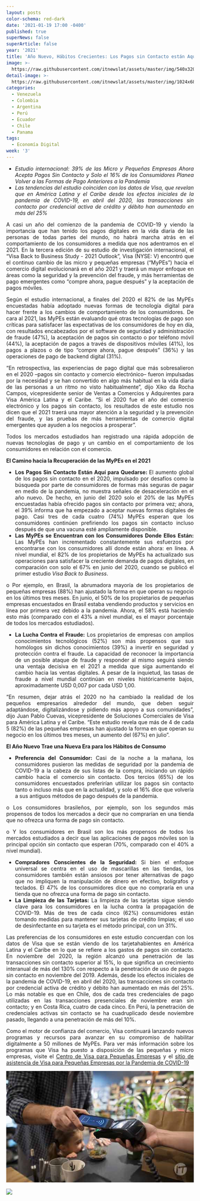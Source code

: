 ```yaml
---
layout: posts
color-schema: red-dark
date: '2021-01-19 17:00 -0400'
published: true
superNews: false
superArticle: false
year: '2021'
title: 'Año Nuevo, Hábitos Crecientes: Los Pagos sin Contacto están Aquí para Quedarse'
image: >-
  https://raw.githubusercontent.com/itnewslat/assets/master/img/540x320/Pago-NFC-p.jpg
detail-image: >-
  https://raw.githubusercontent.com/itnewslat/assets/master/img/1024x680/Pago-NFC-g.jpg
categories:
  - Venezuela
  - Colombia
  - Argentina
  - Perú
  - Ecuador
  - Chile
  - Panama
tags:
  - Economía Digital
week: '3'
---
```

<ul style="text-align: justify;">
	<li><em>Estudio internacional: 39% de las Micro y Pequeñas Empresas Ahora Acepta Pagos Sin Contacto y Solo el 16% de los Consumidores Planea Volver a las Formas de Pago Anteriores a la Pandemia</em></li>
	<li><em>Las tendencias del estudio coinciden con los datos de Visa, que revelan que en América Latina y el Caribe desde los efectos iniciales de la pandemia de COVID-19, en abril del 2020, las transacciones sin contacto por credencial activa de crédito y débito han aumentado en más del 25%</em></li>
</ul>
<p style="text-align: justify;">A casi un año del comienzo de la pandemia de COVID-19 y viendo la importancia que han tenido los pagos digitales en la vida diaria de las personas de todas partes del mundo, no habrá marcha atrás en el comportamiento de los consumidores a medida que nos adentramos en el 2021. En la tercera edición de su estudio de investigación internacional, el “Visa Back to Business Study - 2021 Outlook”, Visa (NYSE: V) encontró que el continuo cambio de las micro y pequeñas empresas (“MyPEs”) hacia el comercio digital evolucionará en el año 2021 y traerá un mayor enfoque en áreas como la seguridad y la prevención del fraude, y más herramientas de pago emergentes como “compre ahora, pague después” y la aceptación de pagos móviles.</p>
<p style="text-align: justify;">Según el estudio internacional, a finales del 2020 el 82% de las MyPEs encuestadas había adoptado nuevas formas de tecnología digital para hacer frente a los cambios de comportamiento de los consumidores. De cara al 2021, las MyPEs están evaluando qué otras tecnologías de pago son críticas para satisfacer las expectativas de los consumidores de hoy en día, con resultados encabezados por el software de seguridad y administración de fraude (47%), la aceptación de pagos sin contacto o por teléfono móvil (44%), la aceptación de pagos a través de dispositivos móviles (41%), los pagos a plazos o de tipo “compre ahora, pague después” (36%) y las operaciones de pago de backend digital (31%).</p>
<p style="text-align: justify;">“En retrospectiva, las experiencias de pago digital que más sobresalieron en el 2020 –pagos sin contacto y comercio electrónico– fueron impulsadas por la necesidad y se han convertido en algo más habitual en la vida diaria de las personas a un ritmo no visto habitualmente”, dijo Xiko da Rocha Campos, vicepresidente senior de Ventas a Comercios y Adquirentes para Visa América Latina y el Caribe. “Si el 2020 fue el año del comercio electrónico y los pagos sin contacto, los resultados de este estudio nos dicen que el 2021 traerá una mayor atención a la seguridad y la prevención del fraude, y las pruebas de más herramientas de comercio digital emergentes que ayuden a los negocios a prosperar”.</p>
<p style="text-align: justify;">Todos los mercados estudiados han registrado una rápida adopción de nuevas tecnologías de pago y un cambio en el comportamiento de los consumidores en relación con el comercio.</p>
<p style="text-align: justify;"><strong>El Camino hacia la Recuperación de las MyPEs en el 2021</strong></p>

<ul style="text-align: justify;">
	<li><strong>Los Pagos Sin Contacto Están Aquí para Quedarse: </strong>El aumento global de los pagos sin contacto en el 2020, impulsado por desafíos como la búsqueda por parte de consumidores de formas más seguras de pagar en medio de la pandemia, no muestra señales de desaceleración en el año nuevo. De hecho, en junio del 2020 solo el 20% de las MyPEs encuestadas había ofrecido pagos sin contacto por primera vez; ahora, el 39% informa que ha empezado a aceptar nuevas formas digitales de pago. Casi tres de cada cuatro (74%) MyPEs esperan que los consumidores continúen prefiriendo los pagos sin contacto incluso después de que una vacuna esté ampliamente disponible.</li>
	<li><strong>Las MyPEs se Encuentran con los Consumidores Donde Ellos Están: </strong>Las MyPEs han incrementado constantemente sus esfuerzos por encontrarse con los consumidores allí donde están ahora: en línea. A nivel mundial, el 82% de los propietarios de MyPEs ha actualizado sus operaciones para satisfacer la creciente demanda de pagos digitales, en comparación con solo el 67% en junio del 2020, cuando se publicó el primer estudio <em>Visa Back to Business</em>.</li>
</ul>
<p style="text-align: justify;">o   Por ejemplo, en Brasil, la abrumadora mayoría de los propietarios de pequeñas empresas (88%) han ajustado la forma en que operan su negocio en los últimos tres meses. En junio, el 50% de los propietarios de pequeñas empresas encuestados en Brasil estaba vendiendo productos y servicios en línea por primera vez debido a la pandemia. Ahora, el 58% está haciendo esto más (comparado con el 43% a nivel mundial, es el mayor porcentaje de todos los mercados estudiados).</p>

<ul style="text-align: justify;">
	<li><strong>La Lucha Contra el Fraude:</strong> Los propietarios de empresas con amplios conocimientos tecnológicos (52%) son más propensos que sus homólogos sin dichos conocimientos (39%) a invertir en seguridad y protección contra el fraude. La capacidad de reconocer la importancia de un posible ataque de fraude y responder al mismo seguirá siendo una ventaja decisiva en el 2021 a medida que siga aumentando el cambio hacia las ventas digitales. A pesar de la inquietud, las tasas de fraude a nivel mundial continúan en niveles históricamente bajos, aproximadamente USD 0,007 por cada USD 1,00.</li>
</ul>
<p style="text-align: justify;">“En resumen, dejar atrás el 2020 no ha cambiado la realidad de los pequeños empresarios alrededor del mundo, que deben seguir adaptándose, digitalizándose y pidiendo más apoyo a sus comunidades”, dijo Juan Pablo Cuevas, vicepresidente de Soluciones Comerciales de Visa para América Latina y el Caribe. “Este estudio revela que más de 4 de cada 5 (82%) de las pequeñas empresas han ajustado la forma en que operan su negocio en los últimos tres meses, un aumento del (67%) en julio”.</p>
<p style="text-align: justify;"><strong>El Año Nuevo Trae una Nueva Era para los Hábitos de Consumo</strong></p>

<ul style="text-align: justify;">
	<li><strong>Preferencia del Consumidor: </strong>Casi de la noche a la mañana, los consumidores pusieron las medidas de seguridad por la pandemia de COVID-19 a la cabeza de sus listas de la compra, iniciando un rápido cambio hacia el comercio sin contacto. Dos tercios (65%) de los consumidores encuestados preferirían utilizar los pagos sin contacto tanto o incluso más que en la actualidad, y solo el 16% dice que volvería a sus antiguos métodos de pago después de la pandemia.</li>
</ul>
<p style="text-align: justify;">o   Los consumidores brasileños, por ejemplo, son los segundos más propensos de todos los mercados a decir que no comprarían en una tienda que no ofrezca una forma de pago sin contacto.</p>
<p style="text-align: justify;">o   Y los consumidores en Brasil son los más propensos de todos los mercados estudiados a decir que las aplicaciones de pagos móviles son la principal opción sin contacto que esperan (70%, comparado con el 40% a nivel mundial).</p>

<ul style="text-align: justify;">
	<li><strong>Compradores Conscientes de la Seguridad:</strong> Si bien el enfoque universal se centra en el uso de mascarillas en las tiendas, los consumidores también están ansiosos por tener alternativas de pago que no impliquen la manipulación de dinero en efectivo, bolígrafos y teclados. El 47% de los consumidores dice que no compraría en una tienda que no ofrezca una forma de pago sin contacto.</li>
	<li><strong>La Limpieza de las Tarjetas: </strong>La limpieza de las tarjetas sigue siendo clave para los consumidores en la lucha contra la propagación de COVID-19. Más de tres de cada cinco (62%) consumidores están tomando medidas para mantener sus tarjetas de crédito limpias; el uso de desinfectante en su tarjeta es el método principal, con un 31%.</li>
</ul>
<p style="text-align: justify;">Las preferencias de los consumidores en este estudio concuerdan con los datos de Visa que se están viendo de los tarjetahabientes en América Latina y el Caribe en lo que se refiere a los gastos de pagos sin contacto. En noviembre del 2020, la región alcanzó una penetración de las transacciones sin contacto superior al 15%, lo que significa un crecimiento interanual de más del 130% con respecto a la penetración de uso de pagos sin contacto en noviembre del 2019. Además, desde los efectos iniciales de la pandemia de COVID-19, en abril del 2020, las transacciones sin contacto por credencial activa de crédito y débito han aumentado en más del 25%. Lo más notable es que en Chile, dos de cada tres credenciales de pago utilizadas en las transacciones presenciales de noviembre eran sin contacto; y en Costa Rica, cuatro de cada cinco. En Perú, la penetración de credenciales activas sin contacto se ha cuadruplicado desde noviembre pasado, llegando a una penetración de más del 10%.</p>
<p style="text-align: justify;">Como el motor de confianza del comercio, Visa continuará lanzando nuevos programas y recursos para avanzar en su compromiso de habilitar digitalmente a 50 millones de MyPEs. Para ver más información sobre los programas que Visa ha puesto a disposición de las pequeñas y micro empresas, visite el <a href="https://usa.visa.com/run-your-business/small-business-tools/small-business-hub.html">Centro de Visa para Pequeñas Empresas</a> y el <a href="https://usa.visa.com/run-your-business/small-business-tools/covid-19-resources.html">sitio de asistencia de Visa para Pequeñas Empresas por la Pandemia de COVID-19</a></p>

![](https://raw.githubusercontent.com/itnewslat/assets/master/img/540x320/Pago-NFC-p.jpg)


<img src="https://tracker.metricool.com/c3po.jpg?hash=56f88a41e39ab42c063cc51676587a04"/>